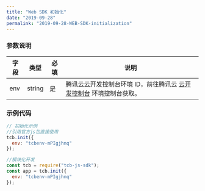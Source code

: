 ```yaml
---
title: "Web SDK 初始化"
date: "2019-09-28"
permalink: "2019-09-28-WEB-SDK-initialization"
---
```


### 参数说明

| 字段 | 类型   | 必填 | 说明                                                                                                         |
| ---- | ------ | ---- | ------------------------------------------------------------------------------------------------------------ |
| env  | string | 是   | 腾讯云云开发控制台环境 ID，前往腾讯云 [云开发控制台](https://console.cloud.tencent.com/tcb) 环境控制台获取。 |

### 示例代码

```javascript
// 初始化示例
//引用官方js包直接使用
tcb.init({
  env: "tcbenv-mPIgjhnq"
});

//模块化开发
const tcb = require("tcb-js-sdk");
const app = tcb.init({
  env: "tcbenv-mPIgjhnq"
});
```
